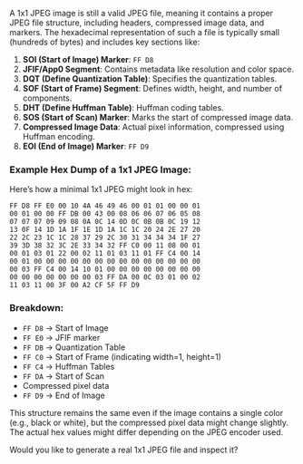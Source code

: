 A 1x1 JPEG image is still a valid JPEG file, meaning it contains a proper JPEG file structure, including headers, compressed image data, and markers. The hexadecimal representation of such a file is typically small (hundreds of bytes) and includes key sections like:

1. **SOI (Start of Image) Marker**: `FF D8`
2. **JFIF/App0 Segment**: Contains metadata like resolution and color space.
3. **DQT (Define Quantization Table)**: Specifies the quantization tables.
4. **SOF (Start of Frame) Segment**: Defines width, height, and number of components.
5. **DHT (Define Huffman Table)**: Huffman coding tables.
6. **SOS (Start of Scan) Marker**: Marks the start of compressed image data.
7. **Compressed Image Data**: Actual pixel information, compressed using Huffman encoding.
8. **EOI (End of Image) Marker**: `FF D9`

### Example Hex Dump of a 1x1 JPEG Image:

Here’s how a minimal 1x1 JPEG might look in hex:

```
FF D8 FF E0 00 10 4A 46 49 46 00 01 01 00 00 01
00 01 00 00 FF DB 00 43 00 08 06 06 07 06 05 08
07 07 07 09 09 08 0A 0C 14 0D 0C 0B 0B 0C 19 12
13 0F 14 1D 1A 1F 1E 1D 1A 1C 1C 20 24 2E 27 20
22 2C 23 1C 1C 28 37 29 2C 30 31 34 34 34 1F 27
39 3D 38 32 3C 2E 33 34 32 FF C0 00 11 08 00 01
00 01 03 01 22 00 02 11 01 03 11 01 FF C4 00 14
00 01 00 00 00 00 00 00 00 00 00 00 00 00 00 00
00 03 FF C4 00 14 10 01 00 00 00 00 00 00 00 00
00 00 00 00 00 00 00 03 FF DA 00 0C 03 01 00 02
11 03 11 00 3F 00 A2 CF 5F FF D9
```

### Breakdown:

- `FF D8` → Start of Image
- `FF E0` → JFIF marker
- `FF DB` → Quantization Table
- `FF C0` → Start of Frame (indicating width=1, height=1)
- `FF C4` → Huffman Tables
- `FF DA` → Start of Scan
- Compressed pixel data
- `FF D9` → End of Image

This structure remains the same even if the image contains a single color (e.g., black or white), but the compressed pixel data might change slightly. The actual hex values might differ depending on the JPEG encoder used.

Would you like to generate a real 1x1 JPEG file and inspect it?
